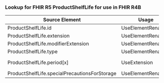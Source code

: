 ### Lookup for FHIR R5 ProductShelfLife for use in FHIR R4B

| Source Element | Usage | Target |
| -------------- | ----- | ------ |
| ProductShelfLife.id | UseElementRenamed | ProductShelfLife.id |
| ProductShelfLife.extension | UseElementRenamed | ProductShelfLife.extension |
| ProductShelfLife.modifierExtension | UseElementRenamed | ProductShelfLife.modifierExtension |
| ProductShelfLife.type | UseElementRenamed | ProductShelfLife.type |
| ProductShelfLife.period[x] | UseExtension | http://hl7.org/fhir/5.0/StructureDefinition/extension-ProductShelfLife.period |
| ProductShelfLife.specialPrecautionsForStorage | UseElementRenamed | ProductShelfLife.specialPrecautionsForStorage |
